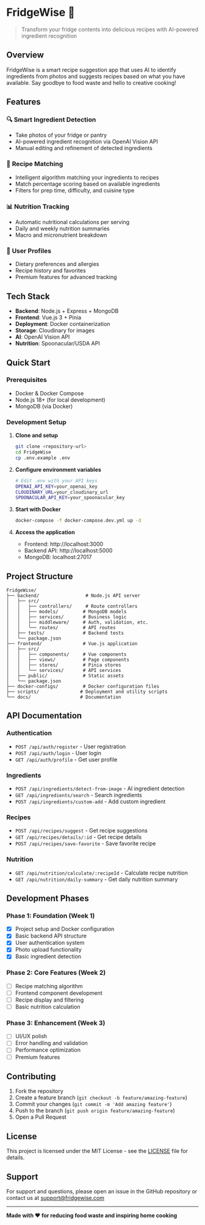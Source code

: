 # FridgeWise 🥘

> Transform your fridge contents into delicious recipes with AI-powered ingredient recognition

## Overview

FridgeWise is a smart recipe suggestion app that uses AI to identify ingredients from photos and suggests recipes based on what you have available. Say goodbye to food waste and hello to creative cooking!

## Features

### 🔍 **Smart Ingredient Detection**
- Take photos of your fridge or pantry
- AI-powered ingredient recognition via OpenAI Vision API
- Manual editing and refinement of detected ingredients

### 🍳 **Recipe Matching**
- Intelligent algorithm matching your ingredients to recipes
- Match percentage scoring based on available ingredients
- Filters for prep time, difficulty, and cuisine type

### 📊 **Nutrition Tracking**
- Automatic nutritional calculations per serving
- Daily and weekly nutrition summaries
- Macro and micronutrient breakdown

### 👤 **User Profiles**
- Dietary preferences and allergies
- Recipe history and favorites
- Premium features for advanced tracking

## Tech Stack

- **Backend**: Node.js + Express + MongoDB
- **Frontend**: Vue.js 3 + Pinia
- **Deployment**: Docker containerization
- **Storage**: Cloudinary for images
- **AI**: OpenAI Vision API
- **Nutrition**: Spoonacular/USDA API

## Quick Start

### Prerequisites
- Docker & Docker Compose
- Node.js 18+ (for local development)
- MongoDB (via Docker)

### Development Setup

1. **Clone and setup**
   ```bash
   git clone <repository-url>
   cd FridgeWise
   cp .env.example .env
   ```

2. **Configure environment variables**
   ```bash
   # Edit .env with your API keys
   OPENAI_API_KEY=your_openai_key
   CLOUDINARY_URL=your_cloudinary_url
   SPOONACULAR_API_KEY=your_spoonacular_key
   ```

3. **Start with Docker**
   ```bash
   docker-compose -f docker-compose.dev.yml up -d
   ```

4. **Access the application**
   - Frontend: http://localhost:3000
   - Backend API: http://localhost:5000
   - MongoDB: localhost:27017

## Project Structure

```
FridgeWise/
├── backend/                 # Node.js API server
│   ├── src/
│   │   ├── controllers/     # Route controllers
│   │   ├── models/         # MongoDB models
│   │   ├── services/       # Business logic
│   │   ├── middleware/     # Auth, validation, etc.
│   │   └── routes/         # API routes
│   ├── tests/              # Backend tests
│   └── package.json
├── frontend/               # Vue.js application
│   ├── src/
│   │   ├── components/     # Vue components
│   │   ├── views/          # Page components
│   │   ├── stores/         # Pinia stores
│   │   └── services/       # API services
│   ├── public/             # Static assets
│   └── package.json
├── docker-configs/         # Docker configuration files
├── scripts/               # Deployment and utility scripts
└── docs/                  # Documentation
```

## API Documentation

### Authentication
- `POST /api/auth/register` - User registration
- `POST /api/auth/login` - User login
- `GET /api/auth/profile` - Get user profile

### Ingredients
- `POST /api/ingredients/detect-from-image` - AI ingredient detection
- `GET /api/ingredients/search` - Search ingredients
- `POST /api/ingredients/custom-add` - Add custom ingredient

### Recipes
- `POST /api/recipes/suggest` - Get recipe suggestions
- `GET /api/recipes/details/:id` - Get recipe details
- `POST /api/recipes/save-favorite` - Save favorite recipe

### Nutrition
- `GET /api/nutrition/calculate/:recipeId` - Calculate recipe nutrition
- `GET /api/nutrition/daily-summary` - Get daily nutrition summary

## Development Phases

### Phase 1: Foundation (Week 1)
- [x] Project setup and Docker configuration
- [x] Basic backend API structure
- [x] User authentication system
- [x] Photo upload functionality
- [x] Basic ingredient detection

### Phase 2: Core Features (Week 2)
- [ ] Recipe matching algorithm
- [ ] Frontend component development
- [ ] Recipe display and filtering
- [ ] Basic nutrition calculation

### Phase 3: Enhancement (Week 3)
- [ ] UI/UX polish
- [ ] Error handling and validation
- [ ] Performance optimization
- [ ] Premium features

## Contributing

1. Fork the repository
2. Create a feature branch (`git checkout -b feature/amazing-feature`)
3. Commit your changes (`git commit -m 'Add amazing feature'`)
4. Push to the branch (`git push origin feature/amazing-feature`)
5. Open a Pull Request

## License

This project is licensed under the MIT License - see the [LICENSE](LICENSE) file for details.

## Support

For support and questions, please open an issue in the GitHub repository or contact us at support@fridgewise.com

---

**Made with ❤️ for reducing food waste and inspiring home cooking**
